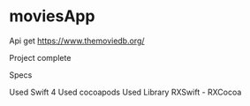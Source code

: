 # moviesApp
Api get https://www.themoviedb.org/

Project complete

Specs

Used Swift 4
Used cocoapods
Used Library RXSwift - RXCocoa
